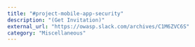```yaml
---
title: "#project-mobile-app-security"
description: "(Get Invitation)"
external_url: "https://owasp.slack.com/archives/C1M6ZVC6S"
category: "Miscellaneous"
---
```

